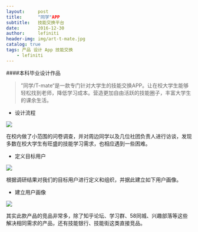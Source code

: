 ```yaml
---
layout:     post
title:      "同学"APP
subtitle:   技能交换平台
date:       2016-12-30
author:     lefiniti
header-img: img/art-t-mate.jpg
catalog: true
tags: 产品 设计 App 技能交换
    - lefiniti
---
```


####本科毕业设计作品

> ”同学/T-mate“是一款专门针对大学生的技能交换APP。让在校大学生能够轻松找到老师，降低学习成本。营造更加自由活跃的技能圈子，丰富大学生的课余生活。



+ 设计流程

![](https://ws3.sinaimg.cn/large/006tKfTcgy1ftvbl3qblbj31kw0hvwpu.jpg)

在校内做了小范围的问卷调查，并对周边同学以及几位社团负责人进行访谈，发现多数在校大学生有旺盛的技能学习需求，也相应遇到一些困难。

+ 定义目标用户

![](https://ws3.sinaimg.cn/large/006tKfTcgy1ftvbl9zplkj31kw0hvjyo.jpg)

根据调研结果对我们的目标用户进行定义和组织，并据此建立如下用户画像。

+ 建立用户画像

![](https://ws4.sinaimg.cn/large/006tKfTcgy1ftvbl8xc28j31kw0hvdtq.jpg)

其实此款产品的竞品非常多，除了知乎论坛、学习群、58同城、兴趣部落等这些解决相同需求的产品，还有技能银行、技能街这类直接竞品。








